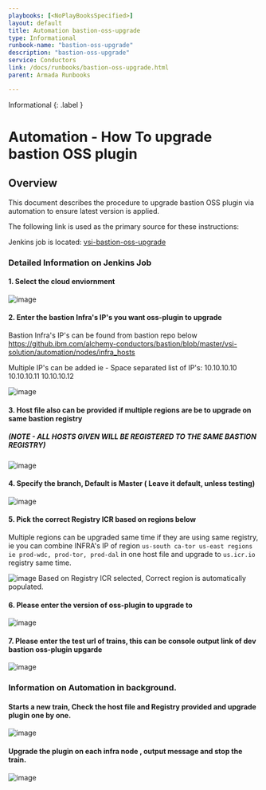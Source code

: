 ```yaml
---
playbooks: [<NoPlayBooksSpecified>]
layout: default
title: Automation bastion-oss-upgrade
type: Informational
runbook-name: "bastion-oss-upgrade"
description: "bastion-oss-upgrade"
service: Conductors
link: /docs/runbooks/bastion-oss-upgrade.html
parent: Armada Runbooks

---
```


Informational
{: .label }

# Automation - How To upgrade bastion OSS plugin 

## Overview

This document describes the procedure to upgrade bastion OSS plugin  via automation to ensure latest version is applied.

The following link is used as the primary source for these instructions: 

Jenkins job is located: [vsi-bastion-oss-upgrade](https://alchemy-conductors-jenkins.swg-devops.com/job/Conductors/job/bastion-host/job/vsi-bastion-oss-upgrade/build?delay=0sec)



### Detailed Information on Jenkins Job

#### 1. Select the cloud enviornment

![image](https://media.github.ibm.com/user/57295/files/ad4e9f00-10a2-11ec-9e8f-54dc4d4d9d06)



#### 2. Enter the bastion Infra's IP's you want oss-plugin to upgrade 
Bastion Infra's IP's can be found from bastion repo below 
https://github.ibm.com/alchemy-conductors/bastion/blob/master/vsi-solution/automation/nodes/infra_hosts

Multiple IP's can be added ie - Space separated list of IP's: 10.10.10.10 10.10.10.11 10.10.10.12

![image](https://media.github.ibm.com/user/57295/files/fb63a280-10a2-11ec-9219-5cbb42d7a85f)

#### 3. Host file also can be provided if multiple regions are be to upgrade on same bastion registry
##### (**NOTE - ALL HOSTS GIVEN WILL BE REGISTERED TO THE SAME BASTION REGISTRY**)
![image](https://media.github.ibm.com/user/57295/files/6d3bec00-10a3-11ec-9667-d2504af062a4)


#### 4. Specify the branch, Default is Master ( Leave it default, unless testing)
![image](https://media.github.ibm.com/user/57295/files/b55b0e80-10a3-11ec-8186-134acc55e296)


#### 5. Pick the correct Registry ICR based on regions below
Multiple regions can be upgraded same time if they are using same registry, ie you can combine INFRA's IP of region `us-south ca-tor us-east regions ie prod-wdc, prod-tor, prod-dal` in one
host file and upgrade to `us.icr.io ` registry same time.

![image](https://media.github.ibm.com/user/57295/files/24853280-10a5-11ec-971b-9d59b3c592a9)
 Based on Registry ICR selected, Correct region is automatically populated.
 
 
#### 6. Please enter the version of oss-plugin to upgrade to
 ![image](https://media.github.ibm.com/user/57295/files/4ed6f000-10a5-11ec-96af-ff7b73a8affe)
 
 #### 7. Please enter the test url of trains, this can be console output link of dev bastion oss-plugin upgarde
 ![image](https://media.github.ibm.com/user/57295/files/6c0bbe80-10a5-11ec-8532-d201953b0485)


### Information on Automation in background.

#### Starts a new train, Check the host file and Registry provided and upgrade plugin one by one.
![image](https://media.github.ibm.com/user/57295/files/a4ab9800-10a5-11ec-835d-5444a72cd13c)


#### Upgrade the plugin on each infra node , output message and stop the train.

![image](https://media.github.ibm.com/user/57295/files/ed635100-10a5-11ec-84b3-6c9158e0481b)

